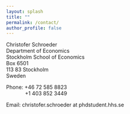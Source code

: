 ```yaml
---
layout: splash
title: ""
permalink: /contact/
author_profile: false
---
```


Christofer Schroeder  
Department of Economics  
Stockholm School of Economics  
Box 6501  
113 83 Stockholm  
Sweden

Phone: +46 72 585 8823  
&nbsp;&nbsp;&nbsp;&nbsp;&nbsp;&nbsp;&nbsp;&nbsp;&nbsp;&nbsp;&nbsp;&nbsp;&nbsp;+1 403 852 3449

Email: christofer.schroeder at phdstudent.hhs.se


